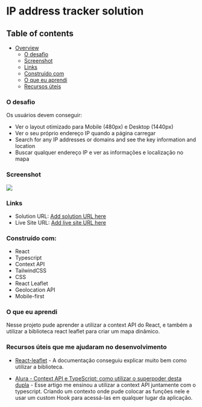 # IP address tracker solution

## Table of contents

- [Overview](#overview)
  - [O desafio](#the-challenge)
  - [Screenshot](#screenshot)
  - [Links](#links)
  - [Construído com](#built-with)
  - [O que eu aprendi](#what-i-learned)
  - [Recursos úteis](#useful-resources)

### O desafio

Os usuários devem conseguir:

- Ver o layout otimizado para Mobile (480px) e Desktop (1440px)
- Ver o seu próprio endereço IP quando a página carregar
- Search for any IP addresses or domains and see the key information and location
- Buscar qualquer endereço IP e ver as informações e localização no mapa

### Screenshot

![](./screenshot.jpg)

### Links

- Solution URL: [Add solution URL here](https://your-solution-url.com)
- Live Site URL: [Add live site URL here](https://your-live-site-url.com)


### Construído com:

- React
- Typescript
- Context API
- TailwindCSS
- CSS 
- React Leaflet
- Geolocation API
- Mobile-first

### O que eu aprendi

Nesse projeto pude aprender a utilizar a context API do React, e também a utilizar a biblioteca react leaflet para criar um mapa dinâmico.

### Recursos úteis que me ajudaram no desenvolvimento

- [React-leaflet](https://react-leaflet.js.org/) - A documentação conseguiu explicar muito bem como utilizar a biblioteca.

- [Alura - Context API e TypeScript: como utilizar o superpoder desta dupla](https://www.example.com) - Esse artigo me ensinou a utilizar a context API juntamente com o typescript. Criando um contexto onde pude colocar as funções nele e usar um custom Hook para acessá-las em qualquer lugar da aplicação.